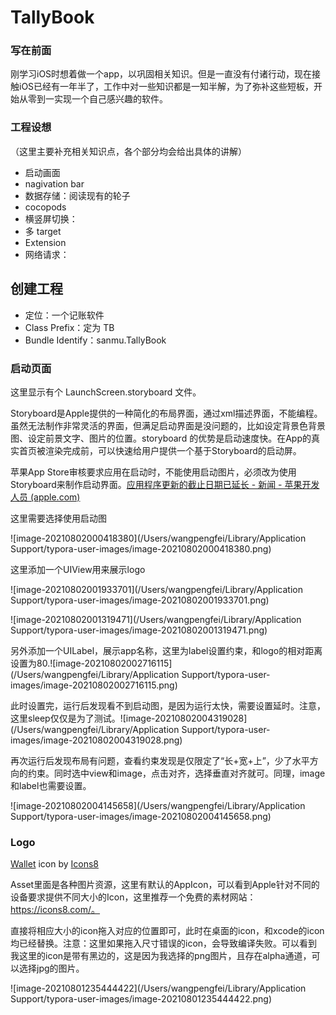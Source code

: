 # TallyBook

### 写在前面

刚学习iOS时想着做一个app，以巩固相关知识。但是一直没有付诸行动，现在接触iOS已经有一年半了，工作中对一些知识都是一知半解，为了弥补这些短板，开始从零到一实现一个自己感兴趣的软件。

###  工程设想

（这里主要补充相关知识点，各个部分均会给出具体的讲解）

- 启动画面
- nagivation bar
- 数据存储：阅读现有的轮子
- cocopods
- 横竖屏切换：
- 多 target
- Extension
- 网络请求：





## 创建工程 

- 定位：一个记账软件
- Class Prefix：定为 TB
- Bundle Identify：sanmu.TallyBook

### 启动页面

这里显示有个 LaunchScreen.storyboard 文件。

Storyboard是Apple提供的一种简化的布局界面，通过xml描述界面，不能编程。虽然无法制作非常灵活的界面，但满足启动界面是没问题的，比如设定背景色背景图、设定前景文字、图片的位置。storyboard 的优势是启动速度快。在App的真实首页被渲染完成前，可以快速给用户提供一个基于Storyboard的启动屏。

苹果App Store审核要求应用在启动时，不能使用启动图片，必须改为使用Storyboard来制作启动界面。[应用程序更新的截止日期已延长 - 新闻 - 苹果开发人员 (apple.com)](https://developer.apple.com/news/?id=03262020b)

这里需要选择使用启动图

![image-20210802000418380](/Users/wangpengfei/Library/Application Support/typora-user-images/image-20210802000418380.png)

这里添加一个UIView用来展示logo

![image-20210802001933701](/Users/wangpengfei/Library/Application Support/typora-user-images/image-20210802001933701.png)

![image-20210802001319471](/Users/wangpengfei/Library/Application Support/typora-user-images/image-20210802001319471.png)

另外添加一个UILabel，展示app名称，这里为label设置约束，和logo的相对距离设置为80.![image-20210802002716115](/Users/wangpengfei/Library/Application Support/typora-user-images/image-20210802002716115.png)

此时设置完，运行后发现看不到启动图，是因为运行太快，需要设置延时。注意，这里sleep仅仅是为了测试。![image-20210802004319028](/Users/wangpengfei/Library/Application Support/typora-user-images/image-20210802004319028.png)

再次运行后发现布局有问题，查看约束发现是仅限定了“长+宽+上”，少了水平方向的约束。同时选中view和image，点击对齐，选择垂直对齐就可。同理，image和label也需要设置。

![image-20210802004145658](/Users/wangpengfei/Library/Application Support/typora-user-images/image-20210802004145658.png)

### Logo

<a target="_blank" href="https://icons8.com/icon/IRqeJZEBgSb_/wallet">Wallet</a> icon by <a target="_blank" href="https://icons8.com">Icons8</a>

Asset里面是各种图片资源，这里有默认的AppIcon，可以看到Apple针对不同的设备要求提供不同大小的Icon，这里推荐一个免费的素材网站：https://icons8.com/。

直接将相应大小的icon拖入对应的位置即可，此时在桌面的icon，和xcode的icon均已经替换。注意：这里如果拖入尺寸错误的icon，会导致编译失败。可以看到我这里的icon是带有黑边的，这是因为我选择的png图片，且存在alpha通道，可以选择jpg的图片。

![image-20210801235444422](/Users/wangpengfei/Library/Application Support/typora-user-images/image-20210801235444422.png)

